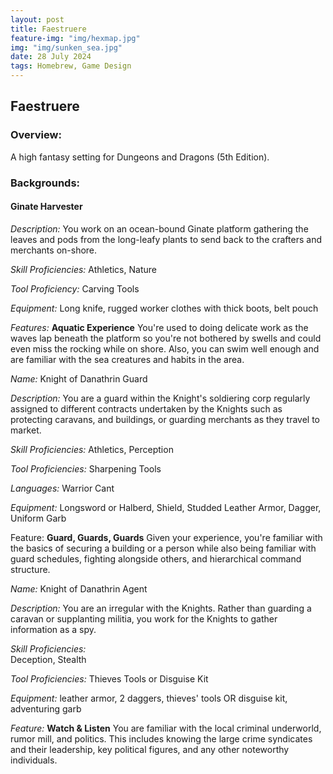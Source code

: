 ```yaml
---
layout: post
title: Faestruere
feature-img: "img/hexmap.jpg"
img: "img/sunken_sea.jpg"
date: 28 July 2024 
tags: Homebrew, Game Design
---
```

## Faestruere

### Overview:

A high fantasy setting for Dungeons and Dragons (5th Edition).



### Backgrounds:


####  Ginate Harvester

_Description:_ 
You work on an ocean-bound Ginate platform gathering the leaves and pods from the long-leafy plants to send back to the crafters and merchants on-shore.

_Skill Proficiencies:_ 
Athletics, Nature

_Tool Proficiency:_ 
Carving Tools

_Equipment:_ 
Long knife, rugged worker clothes with thick boots, belt pouch

_Features:_ **Aquatic Experience**
You're used to doing delicate work as the waves lap beneath the platform so you're not bothered by swells and could even miss the rocking while on shore.  Also, you can swim well enough and are familiar with the sea creatures and habits in the area.


_Name:_
Knight of Danathrin Guard 

_Description:_
You are a guard within the Knight's soldiering corp regularly assigned to different contracts undertaken by the Knights such as protecting caravans, and buildings, or guarding merchants as they travel to market. 

_Skill Proficiencies:_
Athletics, Perception

_Tool Proficiencies:_
Sharpening Tools

_Languages:_
Warrior Cant	

_Equipment:_ 
Longsword or Halberd, Shield, Studded Leather Armor, Dagger, Uniform Garb

Feature: **Guard, Guards, Guards**
Given your experience, you're familiar with the basics of securing a building or a person while also being familiar with guard schedules, fighting alongside others, and hierarchical command structure.


_Name:_ 
Knight of Danathrin Agent

_Description:_
You are an irregular with the Knights. Rather than guarding a caravan or supplanting militia, you work for the Knights to gather information as a spy. 

_Skill Proficiencies:_	
Deception, Stealth

_Tool Proficiencies:_ 
Thieves Tools or Disguise Kit

_Equipment:_
leather armor, 2 daggers, thieves' tools OR disguise kit, adventuring garb

_Feature:_ **Watch & Listen**
You are familiar with the local criminal underworld, rumor mill, and politics. This includes knowing the large crime syndicates and their leadership, key political figures, and any other noteworthy individuals.
